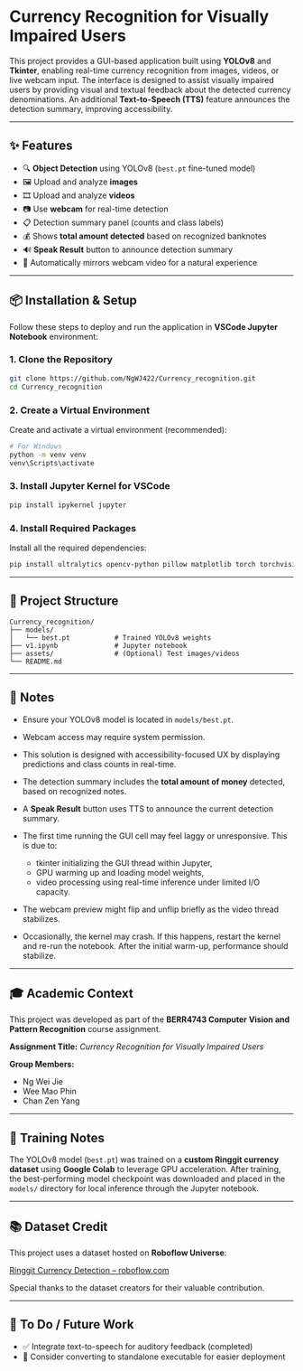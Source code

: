 # Currency Recognition for Visually Impaired Users

This project provides a GUI-based application built using **YOLOv8** and **Tkinter**, enabling real-time currency recognition from images, videos, or live webcam input. The interface is designed to assist visually impaired users by providing visual and textual feedback about the detected currency denominations. An additional **Text-to-Speech (TTS)** feature announces the detection summary, improving accessibility.

---

## ✨ Features

* 🔍 **Object Detection** using YOLOv8 (`best.pt` fine-tuned model)
* 🖼️ Upload and analyze **images**
* 🎞️ Upload and analyze **videos**
* 📷 Use **webcam** for real-time detection
* 📋 Detection summary panel (counts and class labels)
* 💰 Shows **total amount detected** based on recognized banknotes
* 🔊 **Speak Result** button to announce detection summary
* 🔁 Automatically mirrors webcam video for a natural experience

---

## 📦 Installation & Setup

Follow these steps to deploy and run the application in **VSCode Jupyter Notebook** environment:

### 1. Clone the Repository

```bash
git clone https://github.com/NgWJ422/Currency_recognition.git
cd Currency_recognition
```

### 2. Create a Virtual Environment

Create and activate a virtual environment (recommended):

```bash
# For Windows
python -m venv venv
venv\Scripts\activate
```

### 3. Install Jupyter Kernel for VSCode

```bash
pip install ipykernel jupyter
```

### 4. Install Required Packages

Install all the required dependencies:

```bash
pip install ultralytics opencv-python pillow matplotlib torch torchvision torchaudio pyttsx3
```

---

## 📁 Project Structure

```
Currency_recognition/
├── models/
│   └── best.pt           # Trained YOLOv8 weights
├── v1.ipynb              # Jupyter notebook
├── assets/               # (Optional) Test images/videos
└── README.md            
```

---

## 🧠 Notes

* Ensure your YOLOv8 model is located in `models/best.pt`.
* Webcam access may require system permission.
* This solution is designed with accessibility-focused UX by displaying predictions and class counts in real-time.
* The detection summary includes the **total amount of money** detected, based on recognized notes.
* A **Speak Result** button uses TTS to announce the current detection summary.
* The first time running the GUI cell may feel laggy or unresponsive. This is due to:

  * tkinter initializing the GUI thread within Jupyter,
  * GPU warming up and loading model weights,
  * video processing using real-time inference under limited I/O capacity.
* The webcam preview might flip and unflip briefly as the video thread stabilizes.
* Occasionally, the kernel may crash. If this happens, restart the kernel and re-run the notebook. After the initial warm-up, performance should stabilize.

---

## 🎓 Academic Context

This project was developed as part of the **BERR4743 Computer Vision and Pattern Recognition** course assignment.

**Assignment Title:** *Currency Recognition for Visually Impaired Users*

**Group Members:**

* Ng Wei Jie
* Wee Mao Phin
* Chan Zen Yang

---

## 🧠 Training Notes

The YOLOv8 model (`best.pt`) was trained on a **custom Ringgit currency dataset** using **Google Colab** to leverage GPU acceleration. After training, the best-performing model checkpoint was downloaded and placed in the `models/` directory for local inference through the Jupyter notebook.

---

## 📚 Dataset Credit

This project uses a dataset hosted on **Roboflow Universe**:

[Ringgit Currency Detection – roboflow.com](https://universe.roboflow.com/rafflesia/ringgit-currency-detection)

Special thanks to the dataset creators for their valuable contribution.

---

## 📌 To Do / Future Work

* ✅ Integrate text-to-speech for auditory feedback (completed)
* 🔄 Consider converting to standalone executable for easier deployment
